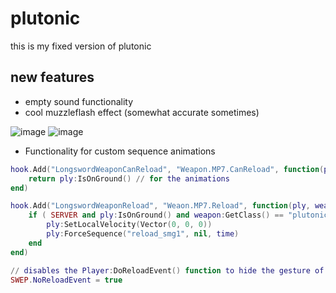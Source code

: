 # plutonic
 
this is my fixed version of plutonic

## new features
* empty sound functionality
* cool muzzleflash effect (somewhat accurate sometimes)

![image](https://github.com/riggs9162/plutonic/assets/49407096/9bbe6686-6288-4b1e-b94b-f668ebd2d9f3)
![image](https://github.com/riggs9162/plutonic/assets/49407096/326a41ce-c35c-4735-b688-736c022a664d)

* Functionality for custom sequence animations
```lua
hook.Add("LongswordWeaponCanReload", "Weapon.MP7.CanReload", function(ply, weapon, time)
    return ply:IsOnGround() // for the animations
end)

hook.Add("LongswordWeaponReload", "Weaon.MP7.Reload", function(ply, weapon, time)
    if ( SERVER and ply:IsOnGround() and weapon:GetClass() == "plutonic_mp7" ) then
        ply:SetLocalVelocity(Vector(0, 0, 0))
        ply:ForceSequence("reload_smg1", nil, time)
    end
end)

// disables the Player:DoReloadEvent() function to hide the gesture of reloading
SWEP.NoReloadEvent = true
```
